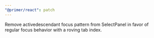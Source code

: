 ```yaml
---
"@primer/react": patch
---
```


Remove activedescendant focus pattern from SelectPanel in favor of regular focus behavior with a roving tab index.
